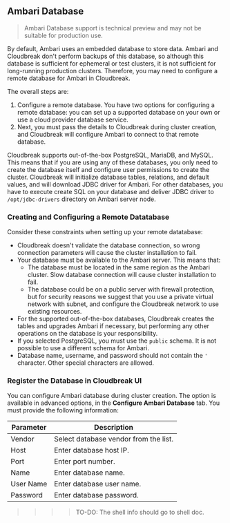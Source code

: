 
## Ambari Database

> Ambari Database support is technical preview and may not be suitable for production use.

By default, Ambari uses an embedded database to store data. Ambari and Cloudbreak don't perform backups of this database, so although this database is sufficient for ephemeral or test clusters, it is not sufficient for long-running production clusters. Therefore, you may need to configure a remote database for Ambari in Cloudbreak.

The overall steps are:  

1. Configure a remote database. You have two options for configuring a remote database: you can set up a supported database on your own or use a cloud provider database service.  
2. Next, you must pass the details to Cloudbreak during cluster creation, and Cloudbreak will configure Ambari to connect to that remote database. 

Cloudbreak supports out-of-the-box PostgreSQL, MariaDB, and MySQL. This means that if you are using any of these databases, you only need to create the database itself and configure user permissions to create the cluster. Cloudbreak will initialize database tables, relations, and default values, and will download JDBC driver for Ambari. For other databases, you have to execute create SQL on your database and deliver JDBC driver to `/opt/jdbc-drivers` directory on Ambari server node.

### Creating and Configuring a Remote Datatabase

Consider these constraints when setting up your remote datatabase:   

- Cloudbreak doesn't validate the database connection, so wrong connection parameters will cause the cluster installation to fail.  
- Your database must be available to the Ambari server. This means that:  
    - The database must be located in the same region as the Ambari cluster. Slow database connection will cause cluster installation to fail.  
    - The database could be on a public server with firewall protection, but for security reasons we suggest that you use a private virtual network with subnet, and configure the Cloudbreak network to use existing resources.  
 - For the supported out-of-the-box databases, Cloudbreak creates the tables and upgrades Ambari if necessary, but performing any other operations on the database is your responsibility.  
- If you selected PostgreSQL, you must use the `public` schema. It is not possible to use a different schema for Ambari.  
- Database name, username, and password should not contain the `'` character. Other special characters are allowed.  


### Register the Database in Cloudbreak UI

You can configure Ambari database during cluster creation. The option is available in advanced options, in the **Configure Ambari Database** tab. You must provide the following information:

| Parameter | Description |
|---|---|
| Vendor | Select database vendor from the list. |
| Host | Enter database host IP. |
| Port | Enter port number. |
| Name | Enter database name. |
| User Name | Enter database user name. |
| Password | Enter database password. |


>>>>TO-DO: The shell info should go to shell doc.

